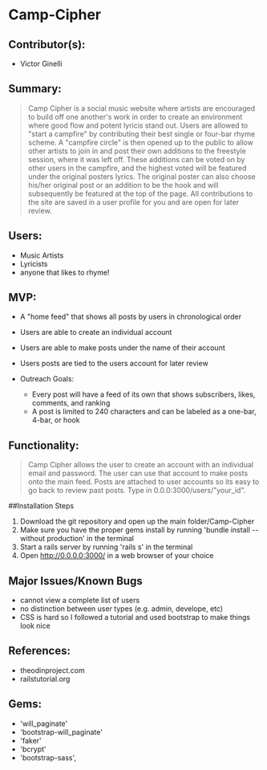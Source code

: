 # Camp-Cipher

## Contributor(s):
   + Victor Ginelli

## Summary:
> Camp Cipher is a social music website where artists are encouraged 
> to build off one another's work in order to create an environment 
> where good flow and potent lyricis stand out. Users are allowed to 
> "start a campfire" by contributing their best single or four-bar 
> rhyme scheme. A "campfire circle" is then opened up to the public to
> allow other artists to join in and post their own additions to the 
> freestyle session, where it was left off. These additions can be 
> voted on by other users in the campfire, and the highest voted will 
> be featured under the original posters lyrics. The original poster 
> can also choose his/her original post or an addition to be the hook 
> and will subsequently be featured at the top of the page. All 
> contributions to the site are saved in a user profile for you and 
> are open for later review.

## Users: 
   + Music Artists
   + Lyricists
   + anyone that likes to rhyme!

## MVP: 
   + A "home feed" that shows all posts by users in chronological order
   + Users are able to create an individual account
   + Users are able to make posts under the name of their account
   + Users posts are tied to the users account for later review

   + Outreach Goals:
      + Every post will have a feed of its own that shows subscribers, likes, comments, and ranking
      + A post is limited to 240 characters and can be labeled as a one-bar, 4-bar, or hook

## Functionality:
> Camp Cipher allows the user to create an account with an individual 
> email and password. The user can use that account to make posts onto 
> the main feed. Posts are attached to user accounts so its easy to go 
> back to review past posts. Type in 0.0.0:3000/users/"your_id".

##Installation Steps
   1. Download the git repository and open up the main folder/Camp-Cipher
   2. Make sure you have the proper gems install by running 'bundle install --without production' in the terminal
   3. Start a rails server by running 'rails s' in the terminal
   4. Open http://0.0.0.0:3000/ in a web browser of your choice

## Major Issues/Known Bugs
   + cannot view a complete list of users
   + no distinction between user types (e.g. admin, develope, etc)
   + CSS is hard so I followed a tutorial and used bootstrap to make things look nice

## References:
   + theodinproject.com
   + railstutorial.org

## Gems:
   + 'will_paginate'
   + 'bootstrap-will_paginate'
   + 'faker'
   + 'bcrypt'
   + 'bootstrap-sass',